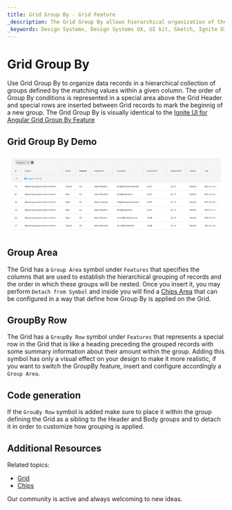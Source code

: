 ```yaml
---
title: Grid Group By - Grid Feature
_description: The Grid Group By allows hierarchical organization of the Grid records according to common values for a selected column.
_keywords: Design Systems, Design Systems UX, UI kit, Sketch, Ignite UI for Angular, Sketch to Angular, Sketch to Angular, Angular, Angular Design System, Export code from Sketch, Design Kits for Angular, Sketch HTML, Sketch to HTML, Sketch UI kits
---
```


# Grid Group By

Use Grid Group By to organize data records in a hierarchical collection of groups defined by the matching values within a given column. The order of Group By conditions is represented in a special area above the Grid Header and special rows are inserted between Grid records to mark the beginnig of a new group. The Grid Group By is visually identical to the [Ignite UI for Angular Grid Group By Feature](https://www.infragistics.com/products/ignite-ui-angular/angular/components/grid/groupby.html)

## Grid Group By Demo

<img class="responsive-img" src="../images/grid_group_by_demo.png" srcset="../images/grid_group_by_demo@2x.png 2x" />

## Group Area

The Grid has a `Group Area` symbol under `Features` that specifies the columns that are used to establish the hierarchical grouping of records and the order in which these groups will be nested. Once you insert it, you may perform `Detach from Symbol` and inside you will find a [Chips Area](chips.md) that can be configured in a way that define how Group By is applied on the Grid.

## GroupBy Row

The Grid has a `GroupBy Row` symbol under `Features` that represents a special row in the Grid that is like a heading preceding the grouped records with some summary information about their amount within the group. Adding this symbol has only a visual effect on your design to make it more realistic, if you want to switch the GroupBy feature, insert and configure accordingly a `Group Area`.

## Code generation

If the `GrouBy Row` symbol is added make sure to place it within the group defining the Grid as a sibling to the Header and Body groups and to detach it in order to customize how grouping is applied.

## Additional Resources

Related topics:

- [Grid](grid.md)
- [Chips](chips.md)
  <div class="divider--half"></div>

Our community is active and always welcoming to new ideas.

